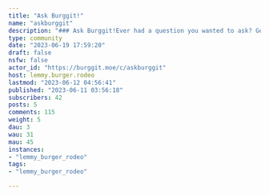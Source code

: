 ```yaml
---
title: "Ask Burggit!" 
name: "askburggit"
description: "### Ask Burggit!Ever had a question you wanted to ask? Get an opinion on something?Well, here's the place to do it! Ask the community pretty much anything.##### Rules:- **Follow the rules of Burggit.moe**- Not intended for tech support or questions for Burggit staff."
type: community
date: "2023-06-19 17:59:20"
draft: false
nsfw: false
actor_id: "https://burggit.moe/c/askburggit"
host: lemmy.burger.rodeo
lastmod: "2023-06-12 04:56:41"
published: "2023-06-11 03:56:18"
subscribers: 42
posts: 5
comments: 115
weight: 5
dau: 3
wau: 31
mau: 45
instances:
- "lemmy_burger_rodeo"
tags: 
- "lemmy_burger_rodeo"

---
```

